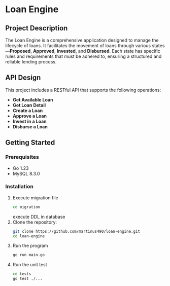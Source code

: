 # Loan Engine

## Project Description
The Loan Engine is a comprehensive application designed to manage the lifecycle of loans. It facilitates the movement of loans through various states—**Proposed**, **Approved**, **Invested**, and **Disbursed**. Each state has specific rules and requirements that must be adhered to, ensuring a structured and reliable lending process.
   
## API Design

This project includes a RESTful API that supports the following operations:

- **Get Available Loan**
- **Get Loan Detail**
- **Create a Loan**
- **Approve a Loan**
- **Invest in a Loan**
- **Disburse a Loan**

## Getting Started

### Prerequisites

- Go 1.23
- MySQL 8.3.0

### Installation

1. Execute migration file
   ```bash
   cd migration
   ```
   execute DDL in database
2. Clone the repository:
   ```bash
   git clone https://github.com/martinus490/loan-engine.git
   cd loan-engine
2. Run the program
   ```bash
   go run main.go
3. Run the unit test
   ```bash
   cd tests
   go test ./...
